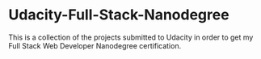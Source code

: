 # Udacity-Full-Stack-Nanodegree
This is a collection of the projects submitted to Udacity in order to get my Full Stack Web Developer Nanodegree certification.
